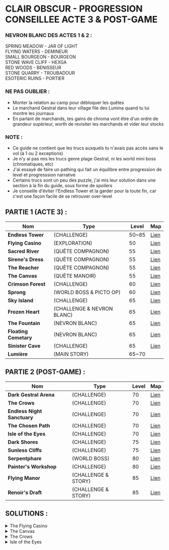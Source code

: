 # CLAIR OBSCUR - PROGRESSION CONSEILLEE ACTE 3 & POST-GAME

### NEVRON BLANC DES ACTES 1 & 2 :
SPRING MEADOW - JAR OF LIGHT  
FLYING WATERS - DEMINEUR  
SMALL BOURGEON - BOURGEON  
STONE WAVE CLIFF - HEXGA  
RED WOODS - BENISSEUR  
STONE QUARRY - TROUBADOUR  
ESOTERIC RUINS - PORTIER  

### NE PAS OUBLIER :
- Monter la relation au camp pour débloquer les quêtes 
- Le marchand Gestral dans leur village file des Lumina quand tu lui montre les journaux
- En parlant de marchands, tes gains de chroma vont être d'un ordre de grandeur supérieur, worth de revisiter les marchands et vider leur stocks

### NOTE :
- Ce guide ne contient que les trucs auxquels tu n'avais pas accès sans le vol (à 1 ou 2 exceptions)
- Je n'y ai pas mis les trucs genre plage Gestral, ni les world mini boss (chromatiques, etc)
- J'ai essayé de faire un pathing qui fait un équilibre entre progression de level et progresssion narrative
- Certains trucs sont un peu des puzzle, j'ai mis leur solution dans une section à la fin du guide, sous forme de spoilers
- Je conseille d'éviter l'Endless Tower et la garder pour la toute fin, car c'est une façon facile de se retrouver over-level

## PARTIE 1 (ACTE 3) :
Nom | Type | Level | Map
-|-|-|-
**Endless Tower** | (CHALLENGE)  | 50~85 | [Lien](<https://expedition33.wiki.fextralife.com/Interactive+Map?id=94&code=mapA>)
**Flying Casino** | (EXPLORATION)  | 50 | [Lien](<https://expedition33.wiki.fextralife.com/Interactive+Map?id=281&code=mapA>)
**Sacred River** | (QUÊTE COMPAGNON) | 55 | [Lien](<https://expedition33.wiki.fextralife.com/Interactive+Map?id=157&code=mapA>)
**Sirene's Dress** | (QUÊTE COMPAGNON)  | 55 | [Lien](<https://expedition33.wiki.fextralife.com/Interactive+Map?id=251&code=mapA>)
**The Reacher** | (QUÊTE COMPAGNON)  | 55 | [Lien](<https://expedition33.wiki.fextralife.com/Interactive+Map?id=321&code=mapA>)
**The Canvas** | (QUÊTE MANOIR)  | 55 | [Lien](<https://expedition33.wiki.fextralife.com/Interactive+Map?id=204&code=mapA>)
**Crimson Forest** | (CHALLENGE)  | 60 | [Lien](<https://expedition33.wiki.fextralife.com/Interactive+Map?id=95&code=mapA>)
**Sprong** | (WORLD BOSS & PICTO OP)  | 60 | [Lien](<https://expedition33.wiki.fextralife.com/Interactive+Map?id=105&code=mapA>)
**Sky Island** | (CHALLENGE)  | 65 | [Lien](<https://expedition33.wiki.fextralife.com/Interactive+Map?id=279&code=mapA>)
**Frozen Heart** | (CHALLENGE & NEVRON BLANC)  | 65 | [Lien](<https://expedition33.wiki.fextralife.com/Interactive+Map?id=137&code=mapA>)
**The Fountain** | (NEVRON BLANC)  | 65 | [Lien](<https://expedition33.wiki.fextralife.com/Interactive+Map?id=245&code=mapA>)
**Floating Cemetary** | (NEVRON BLANC)  | 65 | [Lien](<https://expedition33.wiki.fextralife.com/Interactive+Map?id=248&code=mapA>)
**Sinister Cave** | (CHALLENGE)  | 65 | [Lien](<https://expedition33.wiki.fextralife.com/Interactive+Map?id=201&code=mapA>)
**Lumière** | (MAIN STORY)  | 65~70

## PARTIE 2 (POST-GAME) :
Nom | Type | Level | Map
-|-|-|-
**Dark Gestral Arena** | (CHALLENGE)  | 70 | [Lien](<https://expedition33.wiki.fextralife.com/Interactive+Map?id=246&code=mapA>)  
**The Crows** | (CHALLENGE)  | 70 | [Lien](<https://expedition33.wiki.fextralife.com/Interactive+Map?id=174&code=mapA>)  
**Endless Night Sanctuary** | (CHALLENGE)  | 70 | [Lien](<https://expedition33.wiki.fextralife.com/Interactive+Map?id=260&code=mapA>)  
**The Chosen Path** | (CHALLENGE)  | 70 | [Lien](<https://expedition33.wiki.fextralife.com/Interactive+Map?id=158&code=mapA>)  
**Isle of the Eyes** | (CHALLENGE)  | 70 | [Lien](<https://expedition33.wiki.fextralife.com/Interactive+Map?id=304&code=mapA>)  
**Dark Shores** | (CHALLENGE)  | 75 | [Lien](<https://expedition33.wiki.fextralife.com/Interactive+Map?id=19&code=mapA>)  
**Sunless Cliffs** | (CHALLENGE)  | 75 | [Lien](<https://expedition33.wiki.fextralife.com/Interactive+Map?id=296&code=mapA>)  
**Serpentphare** | (WORLD BOSS)  | 80 | [Lien](<https://expedition33.wiki.fextralife.com/Interactive+Map?id=280&code=mapA>)  
**Painter's Workshop** | (CHALLENGE)  | 80 | [Lien](<https://expedition33.wiki.fextralife.com/Interactive+Map?id=195&code=mapA>)  
**Flying Manor** | (CHALLENGE & STORY)  | 85 | [Lien](<https://expedition33.wiki.fextralife.com/Interactive+Map?id=247&code=mapA>)  
**Renoir's Draft** | (CHALLENGE & STORY)  | 85 | [Lien](<https://expedition33.wiki.fextralife.com/Interactive+Map?id=297&code=mapA>)  

## SOLUTIONS :
<details>  <summary>The Flying Casino</summary> Parle en tant que Monoco </details>  
<details>  <summary>The Canvas</summary> Prend la peinture. Cadre vide dans le manoir, entrée, escalier qui monte à droite. </details>
<details>  <summary>The Crows</summary> Tire sur les corbeaux. </details>
<details>  <summary>Isle of the Eyes</summary> Tire sur les trois yeux de contortionistes. </details>
